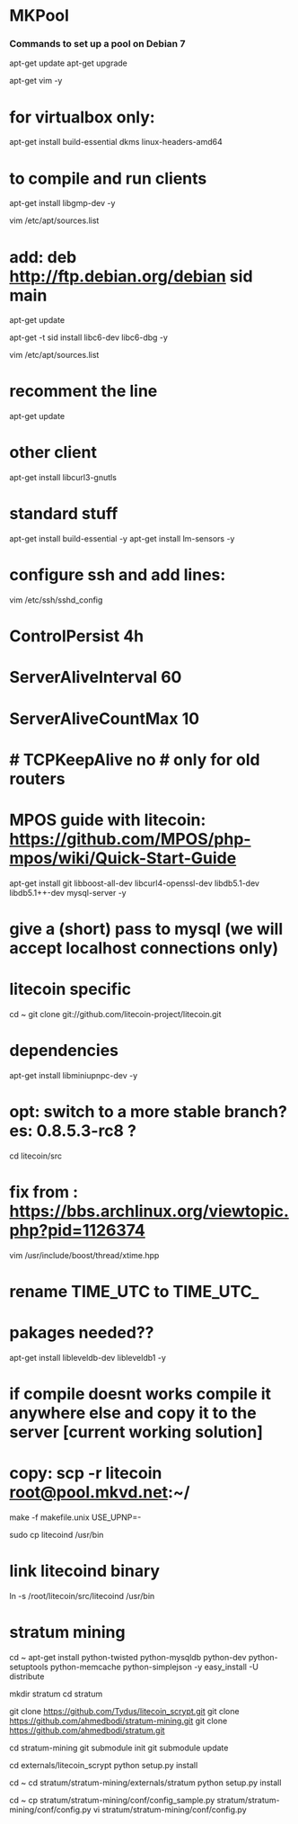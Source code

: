 # MKPool

### Commands to set up a pool on Debian 7


apt-get update
apt-get upgrade

apt-get vim -y

# for virtualbox only:
apt-get install build-essential dkms linux-headers-amd64

# to compile and run clients ##########

apt-get install libgmp-dev -y

vim /etc/apt/sources.list
# add: deb http://ftp.debian.org/debian sid main
apt-get update

apt-get -t sid install  libc6-dev libc6-dbg -y

vim /etc/apt/sources.list
# recomment the line
apt-get update

# other client

apt-get install libcurl3-gnutls


# ####################################


# standard stuff

apt-get install build-essential -y
apt-get install lm-sensors -y

# configure ssh and add lines:
vim /etc/ssh/sshd_config
# ControlPersist 4h
# ServerAliveInterval 60
# ServerAliveCountMax 10
# # TCPKeepAlive no # only for old routers


# MPOS guide with litecoin: https://github.com/MPOS/php-mpos/wiki/Quick-Start-Guide

apt-get install git libboost-all-dev libcurl4-openssl-dev libdb5.1-dev libdb5.1++-dev mysql-server -y

# give a (short) pass to mysql (we will accept localhost connections only)



# litecoin specific ########

cd ~
git clone git://github.com/litecoin-project/litecoin.git

# dependencies
apt-get install libminiupnpc-dev -y

# opt: switch to a more stable branch? es: 0.8.5.3-rc8 ?

cd litecoin/src

# fix from : https://bbs.archlinux.org/viewtopic.php?pid=1126374
vim  /usr/include/boost/thread/xtime.hpp
# rename TIME_UTC to TIME_UTC_

# pakages needed??
apt-get install libleveldb-dev libleveldb1 -y


# if compile doesnt works compile it anywhere else and copy it to the server [current working solution]
# copy: scp -r litecoin root@pool.mkvd.net:~/

make -f makefile.unix USE_UPNP=-

sudo cp litecoind /usr/bin


# link litecoind binary
ln -s /root/litecoin/src/litecoind /usr/bin



# stratum mining #######

cd ~
apt-get install python-twisted python-mysqldb python-dev python-setuptools python-memcache python-simplejson -y
easy_install -U distribute

mkdir stratum
cd stratum

git clone https://github.com/Tydus/litecoin_scrypt.git
git clone https://github.com/ahmedbodi/stratum-mining.git
git clone https://github.com/ahmedbodi/stratum.git


cd stratum-mining
git submodule init
git submodule update

cd externals/litecoin_scrypt
python setup.py install

cd ~
cd stratum/stratum-mining/externals/stratum
python setup.py install


cd ~
cp stratum/stratum-mining/conf/config_sample.py stratum/stratum-mining/conf/config.py
vi stratum/stratum-mining/conf/config.py